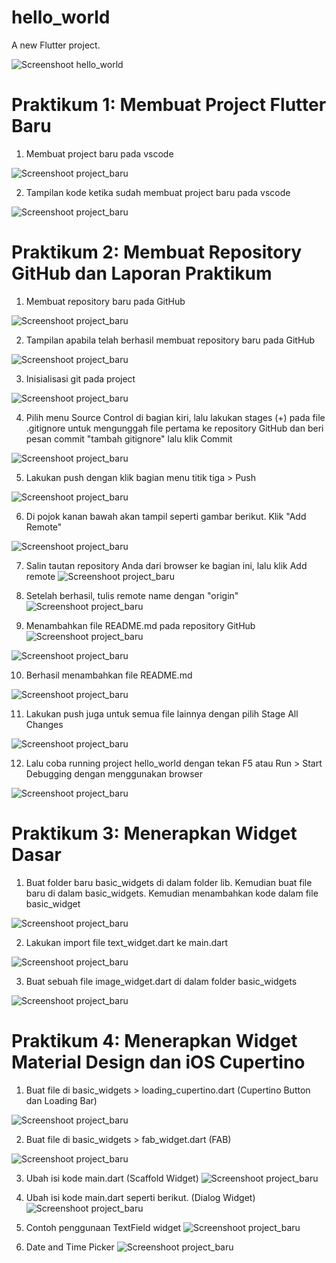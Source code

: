 # hello_world

A new Flutter project.

![Screenshoot hello_world](images/01.png)

# Praktikum 1: Membuat Project Flutter Baru

1. Membuat project baru pada vscode

![Screenshoot project_baru](images/02.png)

2. Tampilan kode ketika sudah membuat project baru pada vscode

![Screenshoot project_baru](images/03.png)

# Praktikum 2: Membuat Repository GitHub dan Laporan Praktikum

1. Membuat repository baru pada GitHub

![Screenshoot project_baru](images/04.png)

2. Tampilan apabila telah berhasil membuat repository baru pada GitHub

![Screenshoot project_baru](images/05.png)

3. Inisialisasi git pada project

![Screenshoot project_baru](images/06.png)

4. Pilih menu Source Control di bagian kiri, lalu lakukan stages (+) pada file .gitignore untuk mengunggah file pertama ke repository GitHub dan beri pesan commit "tambah gitignore" lalu klik Commit

![Screenshoot project_baru](images/07.png)

5. Lakukan push dengan klik bagian menu titik tiga > Push

![Screenshoot project_baru](images/08.png)

6. Di pojok kanan bawah akan tampil seperti gambar berikut. Klik "Add Remote"

![Screenshoot project_baru](images/09.png)

7. Salin tautan repository Anda dari browser ke bagian ini, lalu klik Add remote
![Screenshoot project_baru](images/10.png)

8. Setelah berhasil, tulis remote name dengan "origin"
![Screenshoot project_baru](images/11.png)

9. Menambahkan file README.md pada repository GitHub
![Screenshoot project_baru](images/12.png)

![Screenshoot project_baru](images/13.png)

10. Berhasil menambahkan file README.md

![Screenshoot project_baru](images/14.png)

11. Lakukan push juga untuk semua file lainnya dengan pilih Stage All Changes

![Screenshoot project_baru](images/15.png)

12. Lalu coba running project hello_world dengan tekan F5 atau Run > Start Debugging dengan menggunakan browser

![Screenshoot project_baru](images/16.png)

# Praktikum 3: Menerapkan Widget Dasar

1. Buat folder baru basic_widgets di dalam folder lib. Kemudian buat file baru di dalam basic_widgets. Kemudian menambahkan kode dalam file basic_widget

![Screenshoot project_baru](images/17.png)

2. Lakukan import file text_widget.dart ke main.dart

![Screenshoot project_baru](images/18.png)

3. Buat sebuah file image_widget.dart di dalam folder basic_widgets

![Screenshoot project_baru](images/19.png)

# Praktikum 4: Menerapkan Widget Material Design dan iOS Cupertino

1. Buat file di basic_widgets > loading_cupertino.dart (Cupertino Button dan Loading Bar)

![Screenshoot project_baru](images/20.png)

2. Buat file di basic_widgets > fab_widget.dart (FAB)

![Screenshoot project_baru](images/21.png)

3. Ubah isi kode main.dart (Scaffold Widget)
![Screenshoot project_baru](images/23.png)

4. Ubah isi kode main.dart seperti berikut. (Dialog Widget)
![Screenshoot project_baru](images/24.png)

5. Contoh penggunaan TextField widget
![Screenshoot project_baru](images/25.png)

6. Date and Time Picker
![Screenshoot project_baru](images/26.png)